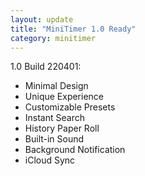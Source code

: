 ```yaml
---
layout: update
title: "MiniTimer 1.0 Ready"
category: minitimer
---
```


1.0 Build 220401:

- Minimal Design
- Unique Experience
- Customizable Presets
- Instant Search
- History Paper Roll
- Built-in Sound
- Background Notification
- iCloud Sync